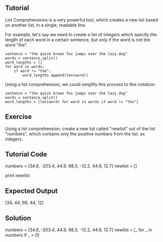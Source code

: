 Tutorial
--------

List Comprehensions is a very powerful tool, which creates a new list based on another list, in a single, readable line. 

For example, let's say we need to create a list of integers which specify the length of each word in a certain sentence, but only if the word is not the word "the".

    sentence = "the quick brown fox jumps over the lazy dog"
    words = sentence.split()
    word_lengths = []
    for word in words:
        if word != "the":
            word_lengths.append(len(word))

Using a list comprehension, we could simplify this process to this notation:

    sentence = "the quick brown fox jumps over the lazy dog"
    words = sentence.split()
    word_lengths = [len(word) for word in words if word != "the"]

Exercise
--------

Using a list comprehension, create a new list called "newlist" out of the list "numbers", which contains only the positive numbers from the list, as integers.

Tutorial Code
-------------
numbers = [34.6, -203.4, 44.9, 68.3, -12.2, 44.6, 12.7]
newlist = []

print newlist

Expected Output
---------------
[34, 44, 68, 44, 12]

Solution
--------
numbers = [34.6, -203.4, 44.9, 68.3, -12.2, 44.6, 12.7]
newlist = [_ for _ in numbers if _ > 0]
